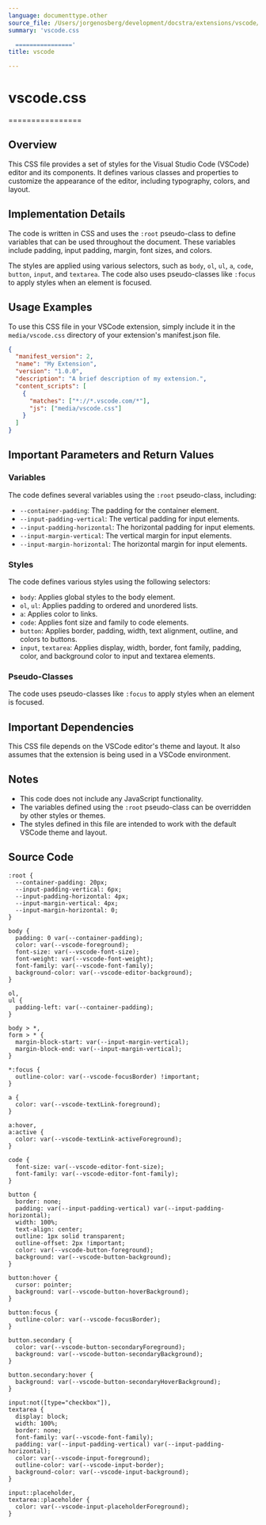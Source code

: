 ```yaml
---
language: documenttype.other
source_file: /Users/jorgenosberg/development/docstra/extensions/vscode/media/vscode.css
summary: 'vscode.css

  ================'
title: vscode

---
```


# vscode.css
================

Overview
--------

This CSS file provides a set of styles for the Visual Studio Code (VSCode) editor and its components. It defines various classes and properties to customize the appearance of the editor, including typography, colors, and layout.

Implementation Details
--------------------

The code is written in CSS and uses the `:root` pseudo-class to define variables that can be used throughout the document. These variables include padding, input padding, margin, font sizes, and colors.

The styles are applied using various selectors, such as `body`, `ol`, `ul`, `a`, `code`, `button`, `input`, and `textarea`. The code also uses pseudo-classes like `:focus` to apply styles when an element is focused.

Usage Examples
-------------

To use this CSS file in your VSCode extension, simply include it in the `media/vscode.css` directory of your extension's manifest.json file.

```json
{
  "manifest_version": 2,
  "name": "My Extension",
  "version": "1.0.0",
  "description": "A brief description of my extension.",
  "content_scripts": [
    {
      "matches": ["*://*.vscode.com/*"],
      "js": ["media/vscode.css"]
    }
  ]
}
```

Important Parameters and Return Values
--------------------------------------

### Variables

The code defines several variables using the `:root` pseudo-class, including:

* `--container-padding`: The padding for the container element.
* `--input-padding-vertical`: The vertical padding for input elements.
* `--input-padding-horizontal`: The horizontal padding for input elements.
* `--input-margin-vertical`: The vertical margin for input elements.
* `--input-margin-horizontal`: The horizontal margin for input elements.

### Styles

The code defines various styles using the following selectors:

* `body`: Applies global styles to the body element.
* `ol`, `ul`: Applies padding to ordered and unordered lists.
* `a`: Applies color to links.
* `code`: Applies font size and family to code elements.
* `button`: Applies border, padding, width, text alignment, outline, and colors to buttons.
* `input`, `textarea`: Applies display, width, border, font family, padding, color, and background color to input and textarea elements.

### Pseudo-Classes

The code uses pseudo-classes like `:focus` to apply styles when an element is focused.

Important Dependencies
---------------------

This CSS file depends on the VSCode editor's theme and layout. It also assumes that the extension is being used in a VSCode environment.

Notes
----

* This code does not include any JavaScript functionality.
* The variables defined using the `:root` pseudo-class can be overridden by other styles or themes.
* The styles defined in this file are intended to work with the default VSCode theme and layout.


## Source Code

```documenttype.other
:root {
  --container-padding: 20px;
  --input-padding-vertical: 6px;
  --input-padding-horizontal: 4px;
  --input-margin-vertical: 4px;
  --input-margin-horizontal: 0;
}

body {
  padding: 0 var(--container-padding);
  color: var(--vscode-foreground);
  font-size: var(--vscode-font-size);
  font-weight: var(--vscode-font-weight);
  font-family: var(--vscode-font-family);
  background-color: var(--vscode-editor-background);
}

ol,
ul {
  padding-left: var(--container-padding);
}

body > *,
form > * {
  margin-block-start: var(--input-margin-vertical);
  margin-block-end: var(--input-margin-vertical);
}

*:focus {
  outline-color: var(--vscode-focusBorder) !important;
}

a {
  color: var(--vscode-textLink-foreground);
}

a:hover,
a:active {
  color: var(--vscode-textLink-activeForeground);
}

code {
  font-size: var(--vscode-editor-font-size);
  font-family: var(--vscode-editor-font-family);
}

button {
  border: none;
  padding: var(--input-padding-vertical) var(--input-padding-horizontal);
  width: 100%;
  text-align: center;
  outline: 1px solid transparent;
  outline-offset: 2px !important;
  color: var(--vscode-button-foreground);
  background: var(--vscode-button-background);
}

button:hover {
  cursor: pointer;
  background: var(--vscode-button-hoverBackground);
}

button:focus {
  outline-color: var(--vscode-focusBorder);
}

button.secondary {
  color: var(--vscode-button-secondaryForeground);
  background: var(--vscode-button-secondaryBackground);
}

button.secondary:hover {
  background: var(--vscode-button-secondaryHoverBackground);
}

input:not([type="checkbox"]),
textarea {
  display: block;
  width: 100%;
  border: none;
  font-family: var(--vscode-font-family);
  padding: var(--input-padding-vertical) var(--input-padding-horizontal);
  color: var(--vscode-input-foreground);
  outline-color: var(--vscode-input-border);
  background-color: var(--vscode-input-background);
}

input::placeholder,
textarea::placeholder {
  color: var(--vscode-input-placeholderForeground);
}

```
